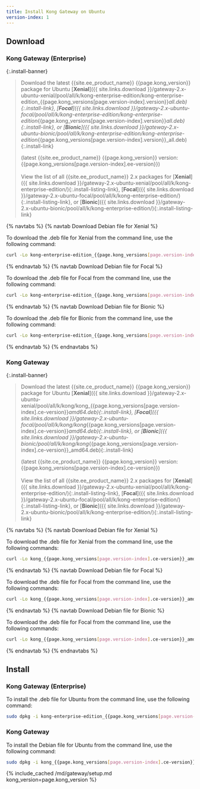 ```yaml
---
title: Install Kong Gateway on Ubuntu
version-index: 1
---
```


## Download

### Kong Gateway (Enterprise)

<!-- Banner with links to latest downloads -->
<!-- The install-link and install-listing-link classes are used for tracking, do not remove -->

{:.install-banner}
> Download the latest {{site.ee_product_name}} {{page.kong_version}} package for Ubuntu
> [**Xenial**]({{ site.links.download }}/gateway-2.x-ubuntu-xenial/pool/all/k/kong-enterprise-edition/kong-enterprise-edition_{{page.kong_versions[page.version-index].version}}_all.deb){:.install-link},
> [**Focal**]({{ site.links.download }}/gateway-2.x-ubuntu-focal/pool/all/k/kong-enterprise-edition/kong-enterprise-edition_{{page.kong_versions[page.version-index].version}}_all.deb){:.install-link}, or
> [**Bionic**]({{ site.links.download }}/gateway-2.x-ubuntu-bionic/pool/all/k/kong-enterprise-edition/kong-enterprise-edition_{{page.kong_versions[page.version-index].version}}_all.deb){:.install-link}
>
>(latest {{site.ee_product_name}} {{page.kong_version}} version: {{page.kong_versions[page.version-index].ee-version}})
> <br><br>
> <span class="install-subtitle">View the list of all {{site.ee_product_name}} 2.x packages for
> [**Xenial**]({{ site.links.download }}/gateway-2.x-ubuntu-xenial/pool/all/k/kong-enterprise-edition/){:.install-listing-link},
> [**Focal**]({{ site.links.download }}/gateway-2.x-ubuntu-focal/pool/all/k/kong-enterprise-edition/){:.install-listing-link}, or
> [**Bionic**]({{ site.links.download }}/gateway-2.x-ubuntu-bionic/pool/all/k/kong-enterprise-edition/){:.install-listing-link}
>  </span>

{% navtabs %}
{% navtab Download Debian file for Xenial %}

To download the .deb file for Xenial from the command line, use the following command:

```bash
curl -Lo kong-enterprise-edition_{{page.kong_versions[page.version-index].ee-version}}_all.deb"{{ site.links.download }}/gateway-2.x-ubuntu-xenial/Packages/k/kong-enterprise-edition-{{page.kong_versions[page.version-index].ee-version}}_all.deb"
```

{% endnavtab %}
{% navtab Download Debian file for Focal %}

To download the .deb file for Focal from the command line, use the following command:

```bash
curl -Lo kong-enterprise-edition_{{page.kong_versions[page.version-index].ee-version}}_all.deb"{{ site.links.download }}/gateway-2.x-ubuntu-focal/Packages/k/kong-enterprise-edition-{{page.kong_versions[page.version-index].ee-version}}_all.deb"
```

{% endnavtab %}
{% navtab Download Debian file for Bionic %}

To download the .deb file for Bionic from the command line, use the following command:

```bash
curl -Lo kong-enterprise-edition_{{page.kong_versions[page.version-index].ee-version}}_all.deb"{{ site.links.download }}/gateway-2.x-ubuntu-bionic/Packages/k/kong-enterprise-edition-{{page.kong_versions[page.version-index].ee-version}}_all.deb"
```

{% endnavtab %}
{% endnavtabs %}

### Kong Gateway

<!-- Banner with links to latest downloads -->
<!-- The install-link and install-listing-link classes are used for tracking, do not remove -->

{:.install-banner}
> Download the latest {{site.ce_product_name}} {{page.kong_version}} package for Ubuntu
> [**Xenial**]({{ site.links.download }}/gateway-2.x-ubuntu-xenial/pool/all/k/kong/kong_{{page.kong_versions[page.version-index].ce-version}}_amd64.deb){:.install-link},
> [**Focal**]({{ site.links.download }}/gateway-2.x-ubuntu-focal/pool/all/k/kong/kong_{{page.kong_versions[page.version-index].ce-version}}_amd64.deb){:.install-link}, or
> [**Bionic**]({{ site.links.download }}/gateway-2.x-ubuntu-bionic/pool/all/k/kong/kong_{{page.kong_versions[page.version-index].ce-version}}_amd64.deb){:.install-link}
>
>(latest {{site.ce_product_name}} {{page.kong_version}} version: {{page.kong_versions[page.version-index].ce-version}})
> <br><br>
> <span class="install-subtitle">View the list of all {{site.ee_product_name}} 2.x packages for
> [**Xenial**]({{ site.links.download }}/gateway-2.x-ubuntu-xenial/pool/all/k/kong-enterprise-edition/){:.install-listing-link},
> [**Focal**]({{ site.links.download }}/gateway-2.x-ubuntu-focal/pool/all/k/kong-enterprise-edition/){:.install-listing-link}, or
> [**Bionic**]({{ site.links.download }}/gateway-2.x-ubuntu-bionic/pool/all/k/kong-enterprise-edition/){:.install-listing-link}
>  </span>

{% navtabs %}
{% navtab Download Debian file for Xenial %}

To download the .deb file for Xenial from the command line, use the following commands:

```bash
curl -Lo kong_{{page.kong_versions[page.version-index].ce-version}}_amd64.deb "{{ site.links.download }}/gateway-2.x-ubuntu-xenial/Packages/k/kong_{{page.kong_versions[page.version-index].ce-version}}_amd64.deb"
```

{% endnavtab %}
{% navtab Download Debian file for Focal %}

To download the .deb file for Focal from the command line, use the following commands:

```bash
curl -Lo kong_{{page.kong_versions[page.version-index].ce-version}}_amd64.deb "{{ site.links.download }}/gateway-2.x-ubuntu-focal/Packages/k/kong_{{page.kong_versions[page.version-index].ce-version}}_amd64.deb"
```

{% endnavtab %}
{% navtab Download Debian file for Bionic %}

To download the .deb file for Focal from the command line, use the following commands:

```bash
curl -Lo kong_{{page.kong_versions[page.version-index].ce-version}}_amd64.deb "{{ site.links.download }}/gateway-2.x-ubuntu-bionic/Packages/k/kong_{{page.kong_versions[page.version-index].ce-version}}_amd64.deb"
```

{% endnavtab %}
{% endnavtabs %}

## Install

### Kong Gateway (Enterprise)

To install the .deb file for Ubuntu from the command line, use the following command:

```bash
sudo dpkg -i kong-enterprise-edition_{{page.kong_versions[page.version-index].ee-version}}_all.deb
```

### Kong Gateway

To install the Debian file for Ubuntu from the command line, use the following command:

```bash
sudo dpkg -i kong_{{page.kong_versions[page.version-index].ce-version}}_amd64.deb
```

<!-- Setup content shared between all Linux installation topics: Amazon Linux, CentOS, Ubuntu, and RHEL.
Includes the following sections: Setup configs, Using a database, Using a yaml declarative config file,
Using a yaml declarative config file, Verify install, Enable and configure Kong Manager, Enable Dev Portal,
Support, and Next Steps.

Located in the app/_includes/md/gateway folder.

See https://docs.konghq.com/contributing/includes/ for more information about using includes in this project.
-->

{% include_cached /md/gateway/setup.md kong_version=page.kong_version %}